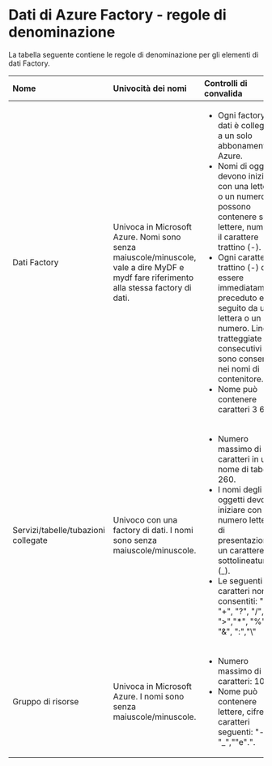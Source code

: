 <properties 
    pageTitle="Dati Factory - regole di denominazione | Microsoft Azure" 
    description="Descrive le regole di denominazione per le entità Factory dati." 
    services="data-factory" 
    documentationCenter="" 
    authors="sharonlo101" 
    manager="jhubbard" 
    editor="monicar"/>

<tags 
    ms.service="data-factory" 
    ms.workload="data-services" 
    ms.tgt_pltfrm="na" 
    ms.devlang="na" 
    ms.topic="article" 
    ms.date="09/12/2016" 
    ms.author="shlo"/>

# <a name="azure-data-factory---naming-rules"></a>Dati di Azure Factory - regole di denominazione 
La tabella seguente contiene le regole di denominazione per gli elementi di dati Factory.



Nome | Univocità dei nomi | Controlli di convalida
:--- | :-------------- | :----------------
Dati Factory | Univoca in Microsoft Azure. Nomi sono senza maiuscole/minuscole, vale a dire MyDF e mydf fare riferimento alla stessa factory di dati. |<ul><li>Ogni factory dati è collegata a un solo abbonamento Azure.</li><li>Nomi di oggetti devono iniziare con una lettera o un numero e possono contenere solo lettere, numeri e il carattere trattino (-).</li><li>Ogni carattere trattino (-) deve essere immediatamente preceduto e seguito da una lettera o un numero. Linee tratteggiate consecutivi non sono consentiti nei nomi di contenitore.</li><li>Nome può contenere caratteri 3 63.</li></ul>
Servizi/tabelle/tubazioni collegate | Univoco con una factory di dati. I nomi sono senza maiuscole/minuscole. | <ul><li>Numero massimo di caratteri in un nome di tabella: 260.</li><li>I nomi degli oggetti devono iniziare con un numero lettera di presentazione o un carattere di sottolineatura (_).</li><li>Le seguenti caratteri non consentiti: ".", "+", "?", "/", "<", ">","*", "%", "&", ":","\\"</li></ul>
Gruppo di risorse | Univoca in Microsoft Azure. I nomi sono senza maiuscole/minuscole. | <ul><li>Numero massimo di caratteri: 1000.</li><li>Nome può contenere lettere, cifre e i caratteri seguenti: "-", "_",""e".".</li></ul>